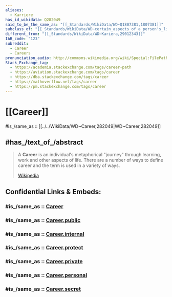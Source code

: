 ```yaml
---
aliases:
  - Karriere
has_id_wikidata: Q282049
said_to_be_the_same_as: "[[_Standards/WikiData/WD~Q1807381,1807381]]"
subclass_of: "[[_Standards/WikiData/WD~certain_aspects_of_a_person's_life,20127274]]"
different_from: "[[_Standards/WikiData/WD~Kariera,29012343]]"
IAB_code: "123"
subreddit:
  - Career
  - Careers
pronunciation_audio: http://commons.wikimedia.org/wiki/Special:FilePath/De-Karriere2.ogg
Stack_Exchange_tag:
  - https://academia.stackexchange.com/tags/career-path
  - https://aviation.stackexchange.com/tags/career
  - https://dba.stackexchange.com/tags/career
  - https://mathoverflow.net/tags/career
  - https://pm.stackexchange.com/tags/career
---
```


# [[Career]] 

#is_/same_as :: [[../../WikiData/WD~Career,282049|WD~Career,282049]] 

## #has_/text_of_/abstract 

> A **Career** is an individual's metaphorical "journey" through learning, work and other aspects of life. 
> There are a number of ways to define career and the term is used in a variety of ways.
>
> [Wikipedia](https://en.wikipedia.org/wiki/Career) 




## Confidential Links & Embeds: 

### #is_/same_as :: [Career](/_Standards/Society/Economics/Career.md) 

### #is_/same_as :: [Career.public](/_public/Society/Economics/Career.public.md) 

### #is_/same_as :: [Career.internal](/_internal/Society/Economics/Career.internal.md) 

### #is_/same_as :: [Career.protect](/_protect/Society/Economics/Career.protect.md) 

### #is_/same_as :: [Career.private](/_private/Society/Economics/Career.private.md) 

### #is_/same_as :: [Career.personal](/_personal/Society/Economics/Career.personal.md) 

### #is_/same_as :: [Career.secret](/_secret/Society/Economics/Career.secret.md)

